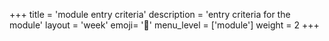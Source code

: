 +++
title = 'module entry criteria'
description = 'entry criteria for the module'
layout = 'week'
emoji= '📝'
menu_level = ['module']
weight = 2
+++
